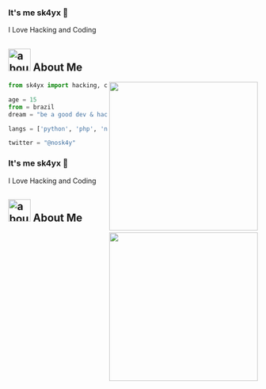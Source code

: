 ### It's me sk4yx 👋

I Love Hacking and Coding

## <img width="45" alt="about" src="https://raw.github.com/elizarov/elizarov/master/about.png"> About Me

<img align="right" width="300" src="https://i2.wp.com/allhtaccess.info/wp-content/uploads/2018/03/programming.gif?fit=1281%2C716&ssl=1" />

```python
from sk4yx import hacking, coding

age = 15
from = brazil
dream = "be a good dev & hacker"

langs = ['python', 'php', 'nodejs', 'java', 'lua']

twitter = "@nosk4y"
```
 ### It's me sk4yx 👋



I Love Hacking and Coding



## <img width="45" alt="about" src="https://raw.github.com/elizarov/elizarov/master/about.png"> About Me



<img align="right" width="300" src="https://i2.wp.com/allhtaccess.info/wp-content/uploads/2018/03/programming.gif?fit=1281%2C716&ssl=1" />
